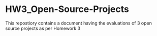 # HW3_Open-Source-Projects
This repostiory contains a document having the evaluations of 3 open source projects as per Homework 3
